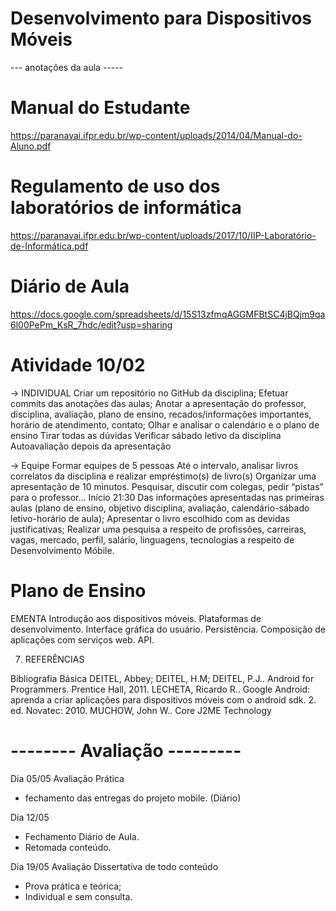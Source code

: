 # Desenvolvimento para Dispositivos Móveis 
--- anotações da aula -----
# Manual do Estudante
https://paranavai.ifpr.edu.br/wp-content/uploads/2014/04/Manual-do-Aluno.pdf

# Regulamento de uso dos laboratórios de informática
https://paranavai.ifpr.edu.br/wp-content/uploads/2017/10/IIP-Laboratório-de-Informática.pdf

# Diário de Aula 
https://docs.google.com/spreadsheets/d/15S13zfmqAGGMFBtSC4jBQjm9qa6l00PePm_KsR_7hdc/edit?usp=sharing



# Atividade 10/02
→ INDIVIDUAL
Criar um repositório no GitHub da disciplina;
Efetuar commits das anotações das aulas;
Anotar a apresentação do professor, disciplina, avaliação, plano de ensino, recados/informações importantes, horário de atendimento, contato;
Olhar e analisar o calendário e o plano de ensino
Tirar todas as dúvidas 
Verificar sábado letivo da disciplina
Autoavaliação depois da apresentação

→ Equipe
Formar equipes de 5 pessoas 
Até o intervalo, analisar livros correlatos da disciplina e realizar empréstimo(s) de livro(s)
Organizar uma apresentação de 10 minutos. Pesquisar, discutir com colegas, pedir “pistas” para o professor... 
Início 21:30
Das informações apresentadas nas primeiras aulas (plano de ensino, objetivo disciplina, avaliação, calendário-sábado letivo-horário de aula);
Apresentar o livro escolhido com as devidas justificativas;
Realizar uma pesquisa a respeito de profissões, carreiras, vagas, mercado, perfil, salário, linguagens, tecnologias a respeito de Desenvolvimento Móbile.


# Plano de Ensino

EMENTA
Introdução aos dispositivos móveis. Plataformas de desenvolvimento. Interface gráfica do usuário. Persistência. Composição de aplicações com serviços web. API.

7. REFERÊNCIAS 

Bibliografia Básica 
DEITEL, Abbey; DEITEL, H.M; DEITEL, P.J.. Android for Programmers. Prentice Hall, 2011.
LECHETA, Ricardo R.. Google Android: aprenda a criar aplicações para dispositivos móveis com o android sdk. 2. ed. Novatec: 2010.
MUCHOW, John W.. Core J2ME Technology 


# -------- Avaliação ---------
Dia 05/05 
Avaliação Prática 

- fechamento das entregas do projeto mobile. (Diário)

Dia 12/05

* Fechamento Diário de Aula.
* Retomada conteúdo. 

Dia 19/05
Avaliação Dissertativa de todo conteúdo
* Prova prática e teórica;
* Individual e sem consulta. 

